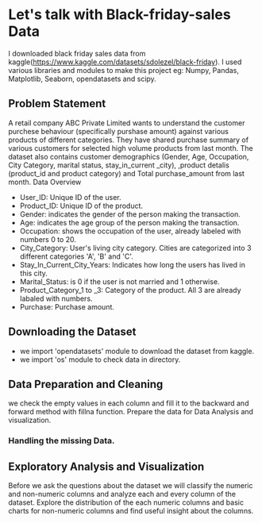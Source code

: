 # Let's talk with Black-friday-sales Data

I downloaded black friday sales data from kaggle(https://www.kaggle.com/datasets/sdolezel/black-friday). I used various libraries and modules to make this project eg: Numpy, Pandas, Matplotlib, Seaborn, opendatasets and scipy. 

## Problem Statement
 A retail company ABC Private Limited wants to understand the customer purchese behaviour (specifically purshase amount) against various products of different categories. They have shared purchase summary of various customers for selected high volume products from last month. The dataset also contains customer demographics (Gender, Age, Occupation, City Category, marital status, stay_in_current _city), ,product detalis (product_id and product category) and Total purchase_amount from last month.
Data Overview

-	User_ID: Unique ID of the user.
-	Product_ID: Unique ID of the product.
-	Gender: indicates the gender of the person making the transaction.
-	Age: indicates the age group of the person making the transaction.
-	Occupation: shows the occupation of the user, already labeled with numbers 0 to 20.
-	City_Category: User's living city category. Cities are categorized into 3 different categories 'A', 'B' and 'C'.
-	Stay_In_Current_City_Years: Indicates how long the users has lived in this city.
-	Marital_Status: is 0 if the user is not married and 1 otherwise.
-	Product_Category_1 to _3: Category of the product. All 3 are already labaled with numbers.
-	Purchase: Purchase amount.

## Downloading the Dataset

- we import 'opendatasets' module to download the dataset from kaggle.
- we import 'os' module to check data in directory.

## Data Preparation and Cleaning

we check the empty values in each column and fill it to the backward and forward method with fillna function. Prepare the data for Data Analysis and visualization.  

### Handling the missing Data.


## Exploratory Analysis and Visualization

Before we ask the questions about the dataset we will classify the numeric and non-numeric columns and analyze each and every column of the dataset. Explore the distribution of the each numeric columns and basic charts for non-numeric columns and find useful insight about the columns.








 
